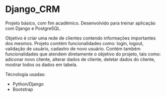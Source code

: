 # Django_CRM

Projeto básico, com fim acadêmico. Desenvolvido para treinar aplicação com Django e PostgreSQL.


Objetivo é criar uma rede de clientes contendo informações importantes dos mesmos. Projeto comtém funcionalidades como: login, logout, validação de usuário, cadastro de novo usuário. Contém também funcionalidades que atendem diretamente o objetivo do projeto, tais como: adiconar novo cliente, alterar dados de cliente, deletar dados do cliente, mostrar todos os dados em tabela.


Técnologia usadas:
  - Python/Django
  - Bootstrap
